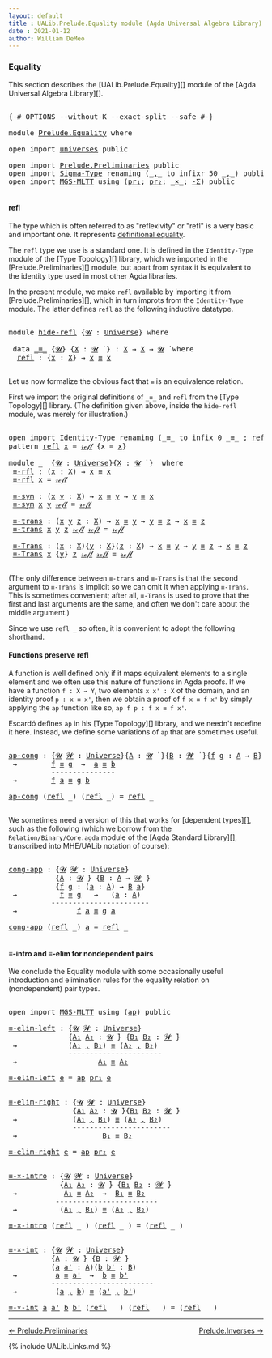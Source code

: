 ```yaml
---
layout: default
title : UALib.Prelude.Equality module (Agda Universal Algebra Library)
date : 2021-01-12
author: William DeMeo
---
```


### <a id="equality">Equality</a>

This section describes the [UALib.Prelude.Equality][] module of the [Agda Universal Algebra Library][].

<pre class="Agda">

<a id="291" class="Symbol">{-#</a> <a id="295" class="Keyword">OPTIONS</a> <a id="303" class="Pragma">--without-K</a> <a id="315" class="Pragma">--exact-split</a> <a id="329" class="Pragma">--safe</a> <a id="336" class="Symbol">#-}</a>

<a id="341" class="Keyword">module</a> <a id="348" href="Prelude.Equality.html" class="Module">Prelude.Equality</a> <a id="365" class="Keyword">where</a>

<a id="372" class="Keyword">open</a> <a id="377" class="Keyword">import</a> <a id="384" href="universes.html" class="Module">universes</a> <a id="394" class="Keyword">public</a>

<a id="402" class="Keyword">open</a> <a id="407" class="Keyword">import</a> <a id="414" href="Prelude.Preliminaries.html" class="Module">Prelude.Preliminaries</a> <a id="436" class="Keyword">public</a>
<a id="443" class="Keyword">open</a> <a id="448" class="Keyword">import</a> <a id="455" href="Sigma-Type.html" class="Module">Sigma-Type</a> <a id="466" class="Keyword">renaming</a> <a id="475" class="Symbol">(</a><a id="476" href="Sigma-Type.html#188" class="InductiveConstructor Operator">_,_</a> <a id="480" class="Symbol">to</a> <a id="483" class="Keyword">infixr</a> <a id="490" class="Number">50</a> <a id="_,_"></a><a id="493" href="Prelude.Equality.html#493" class="InductiveConstructor Operator">_,_</a><a id="496" class="Symbol">)</a> <a id="498" class="Keyword">public</a>
<a id="505" class="Keyword">open</a> <a id="510" class="Keyword">import</a> <a id="517" href="MGS-MLTT.html" class="Module">MGS-MLTT</a> <a id="526" class="Keyword">using</a> <a id="532" class="Symbol">(</a><a id="533" href="MGS-MLTT.html#2942" class="Function">pr₁</a><a id="536" class="Symbol">;</a> <a id="538" href="MGS-MLTT.html#3001" class="Function">pr₂</a><a id="541" class="Symbol">;</a> <a id="543" href="MGS-MLTT.html#3515" class="Function Operator">_×_</a><a id="546" class="Symbol">;</a> <a id="548" href="MGS-MLTT.html#3074" class="Function">-Σ</a><a id="550" class="Symbol">)</a> <a id="552" class="Keyword">public</a>

</pre>

#### <a id="refl">refl</a>

The type which is often referred to as "reflexivity" or "refl" is a very basic and important one. It represents [definitional equality](https://ncatlab.org/nlab/show/equality#definitional_equality).

The `refl` type we use is a standard one. It is defined in the `Identity-Type` module of the [Type Topology][] library, which we imported in the [Prelude.Preliminaries][] module, but apart from syntax it is equivalent to the identity type used in most other Agda libraries.

In the present module, we make `refl` available by importing it from [Prelude.Preliminaries][], which in turn improts from the `Identity-Type` module.  The latter defines `refl` as the following inductive datatype.

<pre class="Agda">

<a id="1305" class="Keyword">module</a> <a id="hide-refl"></a><a id="1312" href="Prelude.Equality.html#1312" class="Module">hide-refl</a> <a id="1322" class="Symbol">{</a><a id="1323" href="Prelude.Equality.html#1323" class="Bound">𝓤</a> <a id="1325" class="Symbol">:</a> <a id="1327" href="universes.html#551" class="Postulate">Universe</a><a id="1335" class="Symbol">}</a> <a id="1337" class="Keyword">where</a>

 <a id="1345" class="Keyword">data</a> <a id="hide-refl._≡_"></a><a id="1350" href="Prelude.Equality.html#1350" class="Datatype Operator">_≡_</a> <a id="1354" class="Symbol">{</a><a id="1355" href="Prelude.Equality.html#1355" class="Bound">𝓤</a><a id="1356" class="Symbol">}</a> <a id="1358" class="Symbol">{</a><a id="1359" href="Prelude.Equality.html#1359" class="Bound">X</a> <a id="1361" class="Symbol">:</a> <a id="1363" href="Prelude.Equality.html#1355" class="Bound">𝓤</a> <a id="1365" href="universes.html#758" class="Function Operator">̇</a> <a id="1367" class="Symbol">}</a> <a id="1369" class="Symbol">:</a> <a id="1371" href="Prelude.Equality.html#1359" class="Bound">X</a> <a id="1373" class="Symbol">→</a> <a id="1375" href="Prelude.Equality.html#1359" class="Bound">X</a> <a id="1377" class="Symbol">→</a> <a id="1379" href="Prelude.Equality.html#1355" class="Bound">𝓤</a> <a id="1381" href="universes.html#758" class="Function Operator">̇</a> <a id="1383" class="Keyword">where</a>
  <a id="hide-refl._≡_.refl"></a><a id="1391" href="Prelude.Equality.html#1391" class="InductiveConstructor">refl</a> <a id="1396" class="Symbol">:</a> <a id="1398" class="Symbol">{</a><a id="1399" href="Prelude.Equality.html#1399" class="Bound">x</a> <a id="1401" class="Symbol">:</a> <a id="1403" href="Prelude.Equality.html#1359" class="Bound">X</a><a id="1404" class="Symbol">}</a> <a id="1406" class="Symbol">→</a> <a id="1408" href="Prelude.Equality.html#1399" class="Bound">x</a> <a id="1410" href="Prelude.Equality.html#1350" class="Datatype Operator">≡</a> <a id="1412" href="Prelude.Equality.html#1399" class="Bound">x</a>

</pre>

Let us now formalize the obvious fact that `≡` is an equivalence relation.

First we import the original definitions of `_≡_` and `refl` from the [Type Topology][] library. (The definition given above, inside the `hide-refl` module, was merely for illustration.)

<pre class="Agda">

<a id="1705" class="Keyword">open</a> <a id="1710" class="Keyword">import</a> <a id="1717" href="Identity-Type.html" class="Module">Identity-Type</a> <a id="1731" class="Keyword">renaming</a> <a id="1740" class="Symbol">(</a><a id="1741" href="Identity-Type.html#121" class="Datatype Operator">_≡_</a> <a id="1745" class="Symbol">to</a> <a id="1748" class="Keyword">infix</a> <a id="1754" class="Number">0</a> <a id="_≡_"></a><a id="1756" href="Prelude.Equality.html#1756" class="Datatype Operator">_≡_</a> <a id="1760" class="Symbol">;</a> <a id="1762" href="Identity-Type.html#162" class="InductiveConstructor">refl</a> <a id="1767" class="Symbol">to</a> <a id="refl"></a><a id="1770" href="Prelude.Equality.html#1770" class="InductiveConstructor">𝓇ℯ𝒻𝓁</a><a id="1774" class="Symbol">)</a>
<a id="1776" class="Keyword">pattern</a> <a id="refl"></a><a id="1784" href="Prelude.Equality.html#1784" class="InductiveConstructor">refl</a> <a id="1789" href="Prelude.Equality.html#1803" class="Bound">x</a> <a id="1791" class="Symbol">=</a> <a id="1793" href="Prelude.Equality.html#1770" class="InductiveConstructor">𝓇ℯ𝒻𝓁</a> <a id="1798" class="Symbol">{</a>x <a id="1801" class="Symbol">=</a> <a id="1803" href="Prelude.Equality.html#1803" class="Bound">x</a><a id="1804" class="Symbol">}</a>

<a id="1807" class="Keyword">module</a> <a id="1814" href="Prelude.Equality.html#1814" class="Module">_</a>  <a id="1817" class="Symbol">{</a><a id="1818" href="Prelude.Equality.html#1818" class="Bound">𝓤</a> <a id="1820" class="Symbol">:</a> <a id="1822" href="universes.html#551" class="Postulate">Universe</a><a id="1830" class="Symbol">}{</a><a id="1832" href="Prelude.Equality.html#1832" class="Bound">X</a> <a id="1834" class="Symbol">:</a> <a id="1836" href="Prelude.Equality.html#1818" class="Bound">𝓤</a> <a id="1838" href="universes.html#758" class="Function Operator">̇</a> <a id="1840" class="Symbol">}</a>  <a id="1843" class="Keyword">where</a>
 <a id="1850" href="Prelude.Equality.html#1850" class="Function">≡-rfl</a> <a id="1856" class="Symbol">:</a> <a id="1858" class="Symbol">(</a><a id="1859" href="Prelude.Equality.html#1859" class="Bound">x</a> <a id="1861" class="Symbol">:</a> <a id="1863" href="Prelude.Equality.html#1832" class="Bound">X</a><a id="1864" class="Symbol">)</a> <a id="1866" class="Symbol">→</a> <a id="1868" href="Prelude.Equality.html#1859" class="Bound">x</a> <a id="1870" href="Prelude.Equality.html#1756" class="Datatype Operator">≡</a> <a id="1872" href="Prelude.Equality.html#1859" class="Bound">x</a>
 <a id="1875" href="Prelude.Equality.html#1850" class="Function">≡-rfl</a> <a id="1881" href="Prelude.Equality.html#1881" class="Bound">x</a> <a id="1883" class="Symbol">=</a> <a id="1885" href="Prelude.Equality.html#1770" class="InductiveConstructor">𝓇ℯ𝒻𝓁</a>

 <a id="1892" href="Prelude.Equality.html#1892" class="Function">≡-sym</a> <a id="1898" class="Symbol">:</a> <a id="1900" class="Symbol">(</a><a id="1901" href="Prelude.Equality.html#1901" class="Bound">x</a> <a id="1903" href="Prelude.Equality.html#1903" class="Bound">y</a> <a id="1905" class="Symbol">:</a> <a id="1907" href="Prelude.Equality.html#1832" class="Bound">X</a><a id="1908" class="Symbol">)</a> <a id="1910" class="Symbol">→</a> <a id="1912" href="Prelude.Equality.html#1901" class="Bound">x</a> <a id="1914" href="Prelude.Equality.html#1756" class="Datatype Operator">≡</a> <a id="1916" href="Prelude.Equality.html#1903" class="Bound">y</a> <a id="1918" class="Symbol">→</a> <a id="1920" href="Prelude.Equality.html#1903" class="Bound">y</a> <a id="1922" href="Prelude.Equality.html#1756" class="Datatype Operator">≡</a> <a id="1924" href="Prelude.Equality.html#1901" class="Bound">x</a>
 <a id="1927" href="Prelude.Equality.html#1892" class="Function">≡-sym</a> <a id="1933" href="Prelude.Equality.html#1933" class="Bound">x</a> <a id="1935" href="Prelude.Equality.html#1935" class="Bound">y</a> <a id="1937" href="Prelude.Equality.html#1770" class="InductiveConstructor">𝓇ℯ𝒻𝓁</a> <a id="1942" class="Symbol">=</a> <a id="1944" href="Prelude.Equality.html#1770" class="InductiveConstructor">𝓇ℯ𝒻𝓁</a>

 <a id="1951" href="Prelude.Equality.html#1951" class="Function">≡-trans</a> <a id="1959" class="Symbol">:</a> <a id="1961" class="Symbol">(</a><a id="1962" href="Prelude.Equality.html#1962" class="Bound">x</a> <a id="1964" href="Prelude.Equality.html#1964" class="Bound">y</a> <a id="1966" href="Prelude.Equality.html#1966" class="Bound">z</a> <a id="1968" class="Symbol">:</a> <a id="1970" href="Prelude.Equality.html#1832" class="Bound">X</a><a id="1971" class="Symbol">)</a> <a id="1973" class="Symbol">→</a> <a id="1975" href="Prelude.Equality.html#1962" class="Bound">x</a> <a id="1977" href="Prelude.Equality.html#1756" class="Datatype Operator">≡</a> <a id="1979" href="Prelude.Equality.html#1964" class="Bound">y</a> <a id="1981" class="Symbol">→</a> <a id="1983" href="Prelude.Equality.html#1964" class="Bound">y</a> <a id="1985" href="Prelude.Equality.html#1756" class="Datatype Operator">≡</a> <a id="1987" href="Prelude.Equality.html#1966" class="Bound">z</a> <a id="1989" class="Symbol">→</a> <a id="1991" href="Prelude.Equality.html#1962" class="Bound">x</a> <a id="1993" href="Prelude.Equality.html#1756" class="Datatype Operator">≡</a> <a id="1995" href="Prelude.Equality.html#1966" class="Bound">z</a>
 <a id="1998" href="Prelude.Equality.html#1951" class="Function">≡-trans</a> <a id="2006" href="Prelude.Equality.html#2006" class="Bound">x</a> <a id="2008" href="Prelude.Equality.html#2008" class="Bound">y</a> <a id="2010" href="Prelude.Equality.html#2010" class="Bound">z</a> <a id="2012" href="Prelude.Equality.html#1770" class="InductiveConstructor">𝓇ℯ𝒻𝓁</a> <a id="2017" href="Prelude.Equality.html#1770" class="InductiveConstructor">𝓇ℯ𝒻𝓁</a> <a id="2022" class="Symbol">=</a> <a id="2024" href="Prelude.Equality.html#1770" class="InductiveConstructor">𝓇ℯ𝒻𝓁</a>

 <a id="2031" href="Prelude.Equality.html#2031" class="Function">≡-Trans</a> <a id="2039" class="Symbol">:</a> <a id="2041" class="Symbol">(</a><a id="2042" href="Prelude.Equality.html#2042" class="Bound">x</a> <a id="2044" class="Symbol">:</a> <a id="2046" href="Prelude.Equality.html#1832" class="Bound">X</a><a id="2047" class="Symbol">){</a><a id="2049" href="Prelude.Equality.html#2049" class="Bound">y</a> <a id="2051" class="Symbol">:</a> <a id="2053" href="Prelude.Equality.html#1832" class="Bound">X</a><a id="2054" class="Symbol">}(</a><a id="2056" href="Prelude.Equality.html#2056" class="Bound">z</a> <a id="2058" class="Symbol">:</a> <a id="2060" href="Prelude.Equality.html#1832" class="Bound">X</a><a id="2061" class="Symbol">)</a> <a id="2063" class="Symbol">→</a> <a id="2065" href="Prelude.Equality.html#2042" class="Bound">x</a> <a id="2067" href="Prelude.Equality.html#1756" class="Datatype Operator">≡</a> <a id="2069" href="Prelude.Equality.html#2049" class="Bound">y</a> <a id="2071" class="Symbol">→</a> <a id="2073" href="Prelude.Equality.html#2049" class="Bound">y</a> <a id="2075" href="Prelude.Equality.html#1756" class="Datatype Operator">≡</a> <a id="2077" href="Prelude.Equality.html#2056" class="Bound">z</a> <a id="2079" class="Symbol">→</a> <a id="2081" href="Prelude.Equality.html#2042" class="Bound">x</a> <a id="2083" href="Prelude.Equality.html#1756" class="Datatype Operator">≡</a> <a id="2085" href="Prelude.Equality.html#2056" class="Bound">z</a>
 <a id="2088" href="Prelude.Equality.html#2031" class="Function">≡-Trans</a> <a id="2096" href="Prelude.Equality.html#2096" class="Bound">x</a> <a id="2098" class="Symbol">{</a><a id="2099" href="Prelude.Equality.html#2099" class="Bound">y</a><a id="2100" class="Symbol">}</a> <a id="2102" href="Prelude.Equality.html#2102" class="Bound">z</a> <a id="2104" href="Prelude.Equality.html#1770" class="InductiveConstructor">𝓇ℯ𝒻𝓁</a> <a id="2109" href="Prelude.Equality.html#1770" class="InductiveConstructor">𝓇ℯ𝒻𝓁</a> <a id="2114" class="Symbol">=</a> <a id="2116" href="Prelude.Equality.html#1770" class="InductiveConstructor">𝓇ℯ𝒻𝓁</a>

</pre>

(The only difference between `≡-trans` and `≡-Trans` is that the second argument to `≡-Trans` is implicit so we can omit it when applying `≡-Trans`.  This is sometimes convenient; after all, `≡-Trans` is used to prove that the first and last arguments are the same, and often we don't care about the middle argument.)

Since we use `refl _` so often, it is convenient to adopt the following shorthand.


#### <a id="functions-preserve-refl">Functions preserve refl</a>

A function is well defined only if it maps equivalent elements to a single element and we often use this nature of functions in Agda proofs.  If we have a function `f : X → Y`, two elements `x x' : X` of the domain, and an identity proof `p : x ≡ x'`, then we obtain a proof of `f x ≡ f x'` by simply applying the `ap` function like so, `ap f p : f x ≡ f x'`.

Escardó defines `ap` in his [Type Topology][] library, and we needn't redefine it here. Instead, we define some variations of `ap` that are sometimes useful.

<pre class="Agda">

<a id="ap-cong"></a><a id="3138" href="Prelude.Equality.html#3138" class="Function">ap-cong</a> <a id="3146" class="Symbol">:</a> <a id="3148" class="Symbol">{</a><a id="3149" href="Prelude.Equality.html#3149" class="Bound">𝓤</a> <a id="3151" href="Prelude.Equality.html#3151" class="Bound">𝓦</a> <a id="3153" class="Symbol">:</a> <a id="3155" href="universes.html#551" class="Postulate">Universe</a><a id="3163" class="Symbol">}{</a><a id="3165" href="Prelude.Equality.html#3165" class="Bound">A</a> <a id="3167" class="Symbol">:</a> <a id="3169" href="Prelude.Equality.html#3149" class="Bound">𝓤</a> <a id="3171" href="universes.html#758" class="Function Operator">̇</a> <a id="3173" class="Symbol">}{</a><a id="3175" href="Prelude.Equality.html#3175" class="Bound">B</a> <a id="3177" class="Symbol">:</a> <a id="3179" href="Prelude.Equality.html#3151" class="Bound">𝓦</a> <a id="3181" href="universes.html#758" class="Function Operator">̇</a> <a id="3183" class="Symbol">}{</a><a id="3185" href="Prelude.Equality.html#3185" class="Bound">f</a> <a id="3187" href="Prelude.Equality.html#3187" class="Bound">g</a> <a id="3189" class="Symbol">:</a> <a id="3191" href="Prelude.Equality.html#3165" class="Bound">A</a> <a id="3193" class="Symbol">→</a> <a id="3195" href="Prelude.Equality.html#3175" class="Bound">B</a><a id="3196" class="Symbol">}</a> <a id="3198" class="Symbol">{</a><a id="3199" href="Prelude.Equality.html#3199" class="Bound">a</a> <a id="3201" href="Prelude.Equality.html#3201" class="Bound">b</a> <a id="3203" class="Symbol">:</a> <a id="3205" href="Prelude.Equality.html#3165" class="Bound">A</a><a id="3206" class="Symbol">}</a>
 <a id="3209" class="Symbol">→</a>        <a id="3218" href="Prelude.Equality.html#3185" class="Bound">f</a> <a id="3220" href="Prelude.Equality.html#1756" class="Datatype Operator">≡</a> <a id="3222" href="Prelude.Equality.html#3187" class="Bound">g</a>  <a id="3225" class="Symbol">→</a>  <a id="3228" href="Prelude.Equality.html#3199" class="Bound">a</a> <a id="3230" href="Prelude.Equality.html#1756" class="Datatype Operator">≡</a> <a id="3232" href="Prelude.Equality.html#3201" class="Bound">b</a>
          <a id="3244" class="Comment">---------------</a>
 <a id="3261" class="Symbol">→</a>        <a id="3270" href="Prelude.Equality.html#3185" class="Bound">f</a> <a id="3272" href="Prelude.Equality.html#3199" class="Bound">a</a> <a id="3274" href="Prelude.Equality.html#1756" class="Datatype Operator">≡</a> <a id="3276" href="Prelude.Equality.html#3187" class="Bound">g</a> <a id="3278" href="Prelude.Equality.html#3201" class="Bound">b</a>

<a id="3281" href="Prelude.Equality.html#3138" class="Function">ap-cong</a> <a id="3289" class="Symbol">(</a><a id="3290" href="Prelude.Equality.html#1784" class="InductiveConstructor">refl</a> <a id="3295" class="Symbol">_)</a> <a id="3298" class="Symbol">(</a><a id="3299" href="Prelude.Equality.html#1784" class="InductiveConstructor">refl</a> <a id="3304" class="Symbol">_)</a> <a id="3307" class="Symbol">=</a> <a id="3309" href="Prelude.Equality.html#1784" class="InductiveConstructor">refl</a> <a id="3314" class="Symbol">_</a>

</pre>

We sometimes need a version of this that works for [dependent types][], such as the following (which we borrow from the `Relation/Binary/Core.agda` module of the [Agda Standard Library][], transcribed into MHE/UALib notation of course):

<pre class="Agda">

<a id="cong-app"></a><a id="3581" href="Prelude.Equality.html#3581" class="Function">cong-app</a> <a id="3590" class="Symbol">:</a> <a id="3592" class="Symbol">{</a><a id="3593" href="Prelude.Equality.html#3593" class="Bound">𝓤</a> <a id="3595" href="Prelude.Equality.html#3595" class="Bound">𝓦</a> <a id="3597" class="Symbol">:</a> <a id="3599" href="universes.html#551" class="Postulate">Universe</a><a id="3607" class="Symbol">}</a>
           <a id="3620" class="Symbol">{</a><a id="3621" href="Prelude.Equality.html#3621" class="Bound">A</a> <a id="3623" class="Symbol">:</a> <a id="3625" href="Prelude.Equality.html#3593" class="Bound">𝓤</a> <a id="3627" href="universes.html#758" class="Function Operator">̇</a><a id="3628" class="Symbol">}</a> <a id="3630" class="Symbol">{</a><a id="3631" href="Prelude.Equality.html#3631" class="Bound">B</a> <a id="3633" class="Symbol">:</a> <a id="3635" href="Prelude.Equality.html#3621" class="Bound">A</a> <a id="3637" class="Symbol">→</a> <a id="3639" href="Prelude.Equality.html#3595" class="Bound">𝓦</a> <a id="3641" href="universes.html#758" class="Function Operator">̇</a><a id="3642" class="Symbol">}</a>
           <a id="3655" class="Symbol">{</a><a id="3656" href="Prelude.Equality.html#3656" class="Bound">f</a> <a id="3658" href="Prelude.Equality.html#3658" class="Bound">g</a> <a id="3660" class="Symbol">:</a> <a id="3662" class="Symbol">(</a><a id="3663" href="Prelude.Equality.html#3663" class="Bound">a</a> <a id="3665" class="Symbol">:</a> <a id="3667" href="Prelude.Equality.html#3621" class="Bound">A</a><a id="3668" class="Symbol">)</a> <a id="3670" class="Symbol">→</a> <a id="3672" href="Prelude.Equality.html#3631" class="Bound">B</a> <a id="3674" href="Prelude.Equality.html#3663" class="Bound">a</a><a id="3675" class="Symbol">}</a>
 <a id="3678" class="Symbol">→</a>          <a id="3689" href="Prelude.Equality.html#3656" class="Bound">f</a> <a id="3691" href="Prelude.Equality.html#1756" class="Datatype Operator">≡</a> <a id="3693" href="Prelude.Equality.html#3658" class="Bound">g</a>   <a id="3697" class="Symbol">→</a>   <a id="3701" class="Symbol">(</a><a id="3702" href="Prelude.Equality.html#3702" class="Bound">a</a> <a id="3704" class="Symbol">:</a> <a id="3706" href="Prelude.Equality.html#3621" class="Bound">A</a><a id="3707" class="Symbol">)</a>
          <a id="3719" class="Comment">-----------------------</a>
 <a id="3744" class="Symbol">→</a>              <a id="3759" href="Prelude.Equality.html#3656" class="Bound">f</a> <a id="3761" href="Prelude.Equality.html#3702" class="Bound">a</a> <a id="3763" href="Prelude.Equality.html#1756" class="Datatype Operator">≡</a> <a id="3765" href="Prelude.Equality.html#3658" class="Bound">g</a> <a id="3767" href="Prelude.Equality.html#3702" class="Bound">a</a>

<a id="3770" href="Prelude.Equality.html#3581" class="Function">cong-app</a> <a id="3779" class="Symbol">(</a><a id="3780" href="Prelude.Equality.html#1784" class="InductiveConstructor">refl</a> <a id="3785" class="Symbol">_)</a> <a id="3788" href="Prelude.Equality.html#3788" class="Bound">a</a> <a id="3790" class="Symbol">=</a> <a id="3792" href="Prelude.Equality.html#1784" class="InductiveConstructor">refl</a> <a id="3797" class="Symbol">_</a>

</pre>




#### <a id="≡-intro-and-≡-elim-for-nondependent-pairs">≡-intro and ≡-elim for nondependent pairs</a>

We conclude the Equality module with some occasionally useful introduction and elimination rules for the equality relation on (nondependent) pair types.



<pre class="Agda">

<a id="4087" class="Keyword">open</a> <a id="4092" class="Keyword">import</a> <a id="4099" href="MGS-MLTT.html" class="Module">MGS-MLTT</a> <a id="4108" class="Keyword">using</a> <a id="4114" class="Symbol">(</a><a id="4115" href="MGS-MLTT.html#6613" class="Function">ap</a><a id="4117" class="Symbol">)</a> <a id="4119" class="Keyword">public</a>

<a id="≡-elim-left"></a><a id="4127" href="Prelude.Equality.html#4127" class="Function">≡-elim-left</a> <a id="4139" class="Symbol">:</a> <a id="4141" class="Symbol">{</a><a id="4142" href="Prelude.Equality.html#4142" class="Bound">𝓤</a> <a id="4144" href="Prelude.Equality.html#4144" class="Bound">𝓦</a> <a id="4146" class="Symbol">:</a> <a id="4148" href="universes.html#551" class="Postulate">Universe</a><a id="4156" class="Symbol">}</a>
              <a id="4172" class="Symbol">{</a><a id="4173" href="Prelude.Equality.html#4173" class="Bound">A₁</a> <a id="4176" href="Prelude.Equality.html#4176" class="Bound">A₂</a> <a id="4179" class="Symbol">:</a> <a id="4181" href="Prelude.Equality.html#4142" class="Bound">𝓤</a> <a id="4183" href="universes.html#758" class="Function Operator">̇</a><a id="4184" class="Symbol">}</a> <a id="4186" class="Symbol">{</a><a id="4187" href="Prelude.Equality.html#4187" class="Bound">B₁</a> <a id="4190" href="Prelude.Equality.html#4190" class="Bound">B₂</a> <a id="4193" class="Symbol">:</a> <a id="4195" href="Prelude.Equality.html#4144" class="Bound">𝓦</a> <a id="4197" href="universes.html#758" class="Function Operator">̇</a><a id="4198" class="Symbol">}</a>
 <a id="4201" class="Symbol">→</a>            <a id="4214" class="Symbol">(</a><a id="4215" href="Prelude.Equality.html#4173" class="Bound">A₁</a> <a id="4218" href="Prelude.Equality.html#493" class="InductiveConstructor Operator">,</a> <a id="4220" href="Prelude.Equality.html#4187" class="Bound">B₁</a><a id="4222" class="Symbol">)</a> <a id="4224" href="Prelude.Equality.html#1756" class="Datatype Operator">≡</a> <a id="4226" class="Symbol">(</a><a id="4227" href="Prelude.Equality.html#4176" class="Bound">A₂</a> <a id="4230" href="Prelude.Equality.html#493" class="InductiveConstructor Operator">,</a> <a id="4232" href="Prelude.Equality.html#4190" class="Bound">B₂</a><a id="4234" class="Symbol">)</a>
              <a id="4250" class="Comment">----------------------</a>
 <a id="4274" class="Symbol">→</a>                   <a id="4294" href="Prelude.Equality.html#4173" class="Bound">A₁</a> <a id="4297" href="Prelude.Equality.html#1756" class="Datatype Operator">≡</a> <a id="4299" href="Prelude.Equality.html#4176" class="Bound">A₂</a>

<a id="4303" href="Prelude.Equality.html#4127" class="Function">≡-elim-left</a> <a id="4315" href="Prelude.Equality.html#4315" class="Bound">e</a> <a id="4317" class="Symbol">=</a> <a id="4319" href="MGS-MLTT.html#6613" class="Function">ap</a> <a id="4322" href="MGS-MLTT.html#2942" class="Function">pr₁</a> <a id="4326" href="Prelude.Equality.html#4315" class="Bound">e</a>


<a id="≡-elim-right"></a><a id="4330" href="Prelude.Equality.html#4330" class="Function">≡-elim-right</a> <a id="4343" class="Symbol">:</a> <a id="4345" class="Symbol">{</a><a id="4346" href="Prelude.Equality.html#4346" class="Bound">𝓤</a> <a id="4348" href="Prelude.Equality.html#4348" class="Bound">𝓦</a> <a id="4350" class="Symbol">:</a> <a id="4352" href="universes.html#551" class="Postulate">Universe</a><a id="4360" class="Symbol">}</a>
               <a id="4377" class="Symbol">{</a><a id="4378" href="Prelude.Equality.html#4378" class="Bound">A₁</a> <a id="4381" href="Prelude.Equality.html#4381" class="Bound">A₂</a> <a id="4384" class="Symbol">:</a> <a id="4386" href="Prelude.Equality.html#4346" class="Bound">𝓤</a> <a id="4388" href="universes.html#758" class="Function Operator">̇</a><a id="4389" class="Symbol">}{</a><a id="4391" href="Prelude.Equality.html#4391" class="Bound">B₁</a> <a id="4394" href="Prelude.Equality.html#4394" class="Bound">B₂</a> <a id="4397" class="Symbol">:</a> <a id="4399" href="Prelude.Equality.html#4348" class="Bound">𝓦</a> <a id="4401" href="universes.html#758" class="Function Operator">̇</a><a id="4402" class="Symbol">}</a>
 <a id="4405" class="Symbol">→</a>             <a id="4419" class="Symbol">(</a><a id="4420" href="Prelude.Equality.html#4378" class="Bound">A₁</a> <a id="4423" href="Prelude.Equality.html#493" class="InductiveConstructor Operator">,</a> <a id="4425" href="Prelude.Equality.html#4391" class="Bound">B₁</a><a id="4427" class="Symbol">)</a> <a id="4429" href="Prelude.Equality.html#1756" class="Datatype Operator">≡</a> <a id="4431" class="Symbol">(</a><a id="4432" href="Prelude.Equality.html#4381" class="Bound">A₂</a> <a id="4435" href="Prelude.Equality.html#493" class="InductiveConstructor Operator">,</a> <a id="4437" href="Prelude.Equality.html#4394" class="Bound">B₂</a><a id="4439" class="Symbol">)</a>
               <a id="4456" class="Comment">-----------------------</a>
 <a id="4481" class="Symbol">→</a>                    <a id="4502" href="Prelude.Equality.html#4391" class="Bound">B₁</a> <a id="4505" href="Prelude.Equality.html#1756" class="Datatype Operator">≡</a> <a id="4507" href="Prelude.Equality.html#4394" class="Bound">B₂</a>

<a id="4511" href="Prelude.Equality.html#4330" class="Function">≡-elim-right</a> <a id="4524" href="Prelude.Equality.html#4524" class="Bound">e</a> <a id="4526" class="Symbol">=</a> <a id="4528" href="MGS-MLTT.html#6613" class="Function">ap</a> <a id="4531" href="MGS-MLTT.html#3001" class="Function">pr₂</a> <a id="4535" href="Prelude.Equality.html#4524" class="Bound">e</a>


<a id="≡-×-intro"></a><a id="4539" href="Prelude.Equality.html#4539" class="Function">≡-×-intro</a> <a id="4549" class="Symbol">:</a> <a id="4551" class="Symbol">{</a><a id="4552" href="Prelude.Equality.html#4552" class="Bound">𝓤</a> <a id="4554" href="Prelude.Equality.html#4554" class="Bound">𝓦</a> <a id="4556" class="Symbol">:</a> <a id="4558" href="universes.html#551" class="Postulate">Universe</a><a id="4566" class="Symbol">}</a>
            <a id="4580" class="Symbol">{</a><a id="4581" href="Prelude.Equality.html#4581" class="Bound">A₁</a> <a id="4584" href="Prelude.Equality.html#4584" class="Bound">A₂</a> <a id="4587" class="Symbol">:</a> <a id="4589" href="Prelude.Equality.html#4552" class="Bound">𝓤</a> <a id="4591" href="universes.html#758" class="Function Operator">̇</a><a id="4592" class="Symbol">}</a> <a id="4594" class="Symbol">{</a><a id="4595" href="Prelude.Equality.html#4595" class="Bound">B₁</a> <a id="4598" href="Prelude.Equality.html#4598" class="Bound">B₂</a> <a id="4601" class="Symbol">:</a> <a id="4603" href="Prelude.Equality.html#4554" class="Bound">𝓦</a> <a id="4605" href="universes.html#758" class="Function Operator">̇</a><a id="4606" class="Symbol">}</a>
 <a id="4609" class="Symbol">→</a>           <a id="4621" href="Prelude.Equality.html#4581" class="Bound">A₁</a> <a id="4624" href="Prelude.Equality.html#1756" class="Datatype Operator">≡</a> <a id="4626" href="Prelude.Equality.html#4584" class="Bound">A₂</a>  <a id="4630" class="Symbol">→</a>  <a id="4633" href="Prelude.Equality.html#4595" class="Bound">B₁</a> <a id="4636" href="Prelude.Equality.html#1756" class="Datatype Operator">≡</a> <a id="4638" href="Prelude.Equality.html#4598" class="Bound">B₂</a>
           <a id="4652" class="Comment">------------------------</a>
 <a id="4678" class="Symbol">→</a>          <a id="4689" class="Symbol">(</a><a id="4690" href="Prelude.Equality.html#4581" class="Bound">A₁</a> <a id="4693" href="Prelude.Equality.html#493" class="InductiveConstructor Operator">,</a> <a id="4695" href="Prelude.Equality.html#4595" class="Bound">B₁</a><a id="4697" class="Symbol">)</a> <a id="4699" href="Prelude.Equality.html#1756" class="Datatype Operator">≡</a> <a id="4701" class="Symbol">(</a><a id="4702" href="Prelude.Equality.html#4584" class="Bound">A₂</a> <a id="4705" href="Prelude.Equality.html#493" class="InductiveConstructor Operator">,</a> <a id="4707" href="Prelude.Equality.html#4598" class="Bound">B₂</a><a id="4709" class="Symbol">)</a>

<a id="4712" href="Prelude.Equality.html#4539" class="Function">≡-×-intro</a> <a id="4722" class="Symbol">(</a><a id="4723" href="Prelude.Equality.html#1784" class="InductiveConstructor">refl</a> <a id="4728" class="Symbol">_</a> <a id="4730" class="Symbol">)</a> <a id="4732" class="Symbol">(</a><a id="4733" href="Prelude.Equality.html#1784" class="InductiveConstructor">refl</a> <a id="4738" class="Symbol">_</a> <a id="4740" class="Symbol">)</a> <a id="4742" class="Symbol">=</a> <a id="4744" class="Symbol">(</a><a id="4745" href="Prelude.Equality.html#1784" class="InductiveConstructor">refl</a> <a id="4750" class="Symbol">_</a> <a id="4752" class="Symbol">)</a>


<a id="≡-×-int"></a><a id="4756" href="Prelude.Equality.html#4756" class="Function">≡-×-int</a> <a id="4764" class="Symbol">:</a> <a id="4766" class="Symbol">{</a><a id="4767" href="Prelude.Equality.html#4767" class="Bound">𝓤</a> <a id="4769" href="Prelude.Equality.html#4769" class="Bound">𝓦</a> <a id="4771" class="Symbol">:</a> <a id="4773" href="universes.html#551" class="Postulate">Universe</a><a id="4781" class="Symbol">}</a>
          <a id="4793" class="Symbol">{</a><a id="4794" href="Prelude.Equality.html#4794" class="Bound">A</a> <a id="4796" class="Symbol">:</a> <a id="4798" href="Prelude.Equality.html#4767" class="Bound">𝓤</a> <a id="4800" href="universes.html#758" class="Function Operator">̇</a><a id="4801" class="Symbol">}</a> <a id="4803" class="Symbol">{</a><a id="4804" href="Prelude.Equality.html#4804" class="Bound">B</a> <a id="4806" class="Symbol">:</a> <a id="4808" href="Prelude.Equality.html#4769" class="Bound">𝓦</a> <a id="4810" href="universes.html#758" class="Function Operator">̇</a><a id="4811" class="Symbol">}</a>
          <a id="4823" class="Symbol">(</a><a id="4824" href="Prelude.Equality.html#4824" class="Bound">a</a> <a id="4826" href="Prelude.Equality.html#4826" class="Bound">a&#39;</a> <a id="4829" class="Symbol">:</a> <a id="4831" href="Prelude.Equality.html#4794" class="Bound">A</a><a id="4832" class="Symbol">)(</a><a id="4834" href="Prelude.Equality.html#4834" class="Bound">b</a> <a id="4836" href="Prelude.Equality.html#4836" class="Bound">b&#39;</a> <a id="4839" class="Symbol">:</a> <a id="4841" href="Prelude.Equality.html#4804" class="Bound">B</a><a id="4842" class="Symbol">)</a>
 <a id="4845" class="Symbol">→</a>         <a id="4855" href="Prelude.Equality.html#4824" class="Bound">a</a> <a id="4857" href="Prelude.Equality.html#1756" class="Datatype Operator">≡</a> <a id="4859" href="Prelude.Equality.html#4826" class="Bound">a&#39;</a>  <a id="4863" class="Symbol">→</a>  <a id="4866" href="Prelude.Equality.html#4834" class="Bound">b</a> <a id="4868" href="Prelude.Equality.html#1756" class="Datatype Operator">≡</a> <a id="4870" href="Prelude.Equality.html#4836" class="Bound">b&#39;</a>
          <a id="4883" class="Comment">------------------------</a>
 <a id="4909" class="Symbol">→</a>         <a id="4919" class="Symbol">(</a><a id="4920" href="Prelude.Equality.html#4824" class="Bound">a</a> <a id="4922" href="Prelude.Equality.html#493" class="InductiveConstructor Operator">,</a> <a id="4924" href="Prelude.Equality.html#4834" class="Bound">b</a><a id="4925" class="Symbol">)</a> <a id="4927" href="Prelude.Equality.html#1756" class="Datatype Operator">≡</a> <a id="4929" class="Symbol">(</a><a id="4930" href="Prelude.Equality.html#4826" class="Bound">a&#39;</a> <a id="4933" href="Prelude.Equality.html#493" class="InductiveConstructor Operator">,</a> <a id="4935" href="Prelude.Equality.html#4836" class="Bound">b&#39;</a><a id="4937" class="Symbol">)</a>

<a id="4940" href="Prelude.Equality.html#4756" class="Function">≡-×-int</a> <a id="4948" href="Prelude.Equality.html#4948" class="Bound">a</a> <a id="4950" href="Prelude.Equality.html#4950" class="Bound">a&#39;</a> <a id="4953" href="Prelude.Equality.html#4953" class="Bound">b</a> <a id="4955" href="Prelude.Equality.html#4955" class="Bound">b&#39;</a> <a id="4958" class="Symbol">(</a><a id="4959" href="Prelude.Equality.html#1784" class="InductiveConstructor">refl</a> <a id="4964" class="Symbol">_</a> <a id="4966" class="Symbol">)</a> <a id="4968" class="Symbol">(</a><a id="4969" href="Prelude.Equality.html#1784" class="InductiveConstructor">refl</a> <a id="4974" class="Symbol">_</a> <a id="4976" class="Symbol">)</a> <a id="4978" class="Symbol">=</a> <a id="4980" class="Symbol">(</a><a id="4981" href="Prelude.Equality.html#1784" class="InductiveConstructor">refl</a> <a id="4986" class="Symbol">_</a> <a id="4988" class="Symbol">)</a>
</pre>

-------------------------------------

[← Prelude.Preliminaries ](Prelude.Preliminaries.html)
<span style="float:right;">[Prelude.Inverses →](Prelude.Inverses.html)</span>

{% include UALib.Links.md %}
